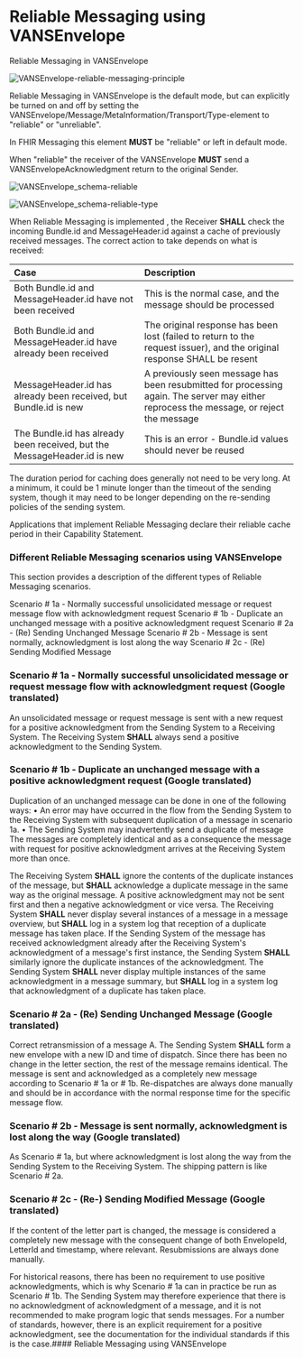 # Reliable Messaging using VANSEnvelope

Reliable Messaging in VANSEnvelope

![VANSEnvelope-reliable-messaging-principle](https://medcomdk.github.io/MedCom-FHIR-Communication/assets/images/VANSEnvelope-reliable-messaging-principle.png "VANSEnvelope-reliable-messaging-principle")

Reliable Messaging in VANSEnvelope is the default mode, but can explicitly be turned on and off by setting the VANSEnvelope/Message/MetaInformation/Transport/Type-element to "reliable" or "unreliable".

In FHIR Messaging this element **MUST** be "reliable" or left in default mode.

When "reliable" the receiver of the VANSEnvelope **MUST** send a VANSEnvelopeAcknowledgment return to the original Sender.

![VANSEnvelope_schema-reliable](https://medcomdk.github.io/MedCom-FHIR-Communication/assets/images/VANSEnvelope_schema-reliable.png  "VANSEnvelope_schema-reliable")

![VANSEnvelope_schema-reliable-type](https://medcomdk.github.io/MedCom-FHIR-Communication/assets/images/VANSEnvelope_schema-reliable-type.png "VANSEnvelope_schema-reliable-type")

When Reliable Messaging is implemented , the Receiver **SHALL** check the incoming Bundle.id and MessageHeader.id against a cache of previously received messages. The correct action to take depends on what is received:

| Case                                                            | Description                 |
|:----------------------------------------------------------------|:---------------------------|
| Both Bundle.id and MessageHeader.id have not been received      | This is the normal case, and the message should be processed            |
| Both Bundle.id and MessageHeader.id have already been received  | The original response has been lost (failed to return to the request issuer), and the original response SHALL be resent|
| MessageHeader.id has already been received, but Bundle.id is new | A previously seen message has been resubmitted for processing again. The server may either reprocess the message, or reject the message|
| The Bundle.id has already been received, but the MessageHeader.id is new | This is an error - Bundle.id values should never be reused |

The duration period for caching does generally not need to be very long. At a minimum, it could be 1 minute longer than the timeout of the sending system, though it may need to be longer depending on the re-sending policies of the sending system.

Applications that implement Reliable Messaging declare their reliable cache period in their Capability Statement.

### Different Reliable Messaging scenarios using VANSEnvelope

This section provides a description of the different types of Reliable Messaging scenarios.

Scenario # 1a - Normally successful unsolicidated message or request message flow with acknowledgment request
Scenario # 1b - Duplicate an unchanged message with a positive acknowledgment request
Scenario # 2a - (Re) Sending Unchanged Message
Scenario # 2b - Message is sent normally, acknowledgment is lost along the way
Scenario # 2c - (Re) Sending Modified Message

### Scenario # 1a - Normally successful unsolicidated message or request message flow with acknowledgment request (Google translated)

An unsolicidated message or request message is sent with a new request for a positive acknowledgment from the Sending System to a Receiving System.
The Receiving System **SHALL** always send a positive acknowledgment to the Sending System.

### Scenario # 1b - Duplicate an unchanged message with a positive acknowledgment request (Google translated)

Duplication of an unchanged message can be done in one of the following ways:
• An error may have occurred in the flow from the Sending System to the Receiving System with subsequent duplication of a message in scenario 1a.
• The Sending System may inadvertently send a duplicate of message
The messages are completely identical and as a consequence the message with request for positive acknowledgment arrives at the Receiving System more than once.

The Receiving System **SHALL** ignore the contents of the duplicate instances of the message, but **SHALL** acknowledge a duplicate message in the same way as the original message. A positive acknowledgment may not be sent first and then a negative acknowledgment or vice versa. The Receiving System **SHALL** never display several instances of a message in a message overview, but **SHALL** log in a system log that reception of a duplicate message has taken place. If the Sending System of the message has received acknowledgment already after the Receiving System's acknowledgment of a message's first instance, the Sending System **SHALL** similarly ignore the duplicate instances of the acknowledgment. The Sending System **SHALL** never display multiple instances of the same acknowledgment in a message summary, but **SHALL** log in a system log that acknowledgment of a duplicate has taken place.

### Scenario # 2a - (Re) Sending Unchanged Message (Google translated)

Correct retransmission of a message A.
The Sending System **SHALL** form a new envelope with a new ID and time of dispatch. Since there has been no change in the letter section, the rest of the message remains identical. The message is sent and acknowledged as a completely new message according to Scenario # 1a or # 1b.
Re-dispatches are always done manually and should be in accordance with the normal response time for the specific message flow.

### Scenario # 2b - Message is sent normally, acknowledgment is lost along the way (Google translated)

As Scenario # 1a, but where acknowledgment is lost along the way from the Sending System to the Receiving System.
The shipping pattern is like Scenario # 2a.

### Scenario # 2c - (Re-) Sending Modified Message (Google translated)

If the content of the letter part is changed, the message is considered a completely new message with the consequent change of both EnvelopeId, LetterId and timestamp, where relevant.
Resubmissions are always done manually.

For historical reasons, there has been no requirement to use positive acknowledgments, which is why Scenario # 1a can in practice be run as Scenario # 1b. The Sending System may therefore experience that there is no acknowledgment of acknowledgment of a message, and it is not recommended to make program logic that sends messages.
For a number of standards, however, there is an explicit requirement for a positive acknowledgment, see the documentation for the individual standards if this is the case.#### Reliable Messaging using VANSEnvelope

